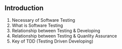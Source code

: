 ## Introduction

1. Necessary of Software Testing
2. What is Software Testing
3. Relationship between Testing & Developing
4. Relationship between Testing & Quanlity Assurance
5. Key of TDD (Testing Driven Developing)
